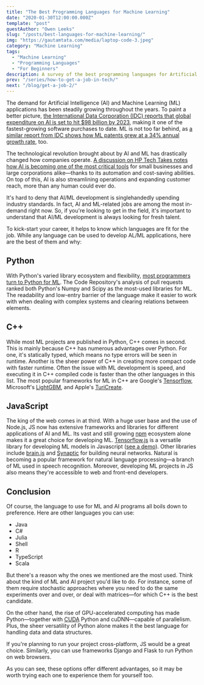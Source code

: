 ```yaml
---
title: "The Best Programming Languages for Machine Learning"
date: "2020-01-30T12:00:00.000Z"
template: "post"
guestAuthor: "Owen Leeks"
slug: "/posts/best-languages-for-machine-learning/"
img: "https://gautamtata.com/media/laptop-code-3.jpeg"
category: "Machine Learning"
tags:
  - "Machine Learning"
  - "Programming Languages"
  - "For Beginners"
description: A survey of the best programming languages for Artificial Intelligence and Machine Learning.
prev: "/series/how-to-get-a-job-in-tech/"
next: "/blog/get-a-job-2/"
---
```


The demand for Artificial Intelligence (AI) and Machine Learning (ML) applications has been steadily growing throughout the years. To paint a better picture, [the International Data Corporation (IDC) reports that global expenditure on AI is set to hit $98 billion by 2023](https://adtmag.com/articles/2019/09/04/ai-spending.aspx), making it one of the fastest-growing software purchases to date. ML is not too far behind, as [a similar report from IDC shows how ML patents grew at a 34% annual growth rate](https://www.forbes.com/sites/louiscolumbus/2018/02/18/roundup-of-machine-learning-forecasts-and-market-estimates-2018/#69a9803f2225), too.

The technological revolution brought about by AI and ML has drastically changed how companies operate. [A discussion on HP Tech Takes notes how AI is becoming one of the most critical tools](https://store.hp.com/us/en/tech-takes/putting-artificial-intelligence-to-work) for small businesses and large corporations alike—thanks to its automation and cost-saving abilities. On top of this, AI is also streamlining operations and expanding customer reach, more than any human could ever do.

It's hard to deny that AI/ML development is singlehandedly upending industry standards. In fact, AI and ML-related jobs are among the most in-demand right now. So, if you're looking to get in the field, it's important to understand that AI/ML development is always looking for fresh talent.

To kick-start your career, it helps to know which languages are fit for the job. While any language can be used to develop AL/ML applications, here are the best of them and why:

## Python

With Python's varied library ecosystem and flexibility, [most programmers turn to Python for ML](/blog/get-a-job-1/). The Code Repository's analysis of pull requests ranked both Python's Numpy and Scipy as the most-used libraries for ML. The readability and low-entry barrier of the language make it easier to work with when dealing with complex systems and clearing relations between elements.

## C++

While most ML projects are published in Python, C++ comes in second. This is mainly because C++ has numerous advantages over Python. For one, it's statically typed, which means no type errors will be seen in runtime. Another is the sheer power of C++ in creating more compact code with faster runtime. Often the issue with ML development is speed, and executing it in C++ compiled code is faster than the other languages in this list. The most popular frameworks for ML in C++ are Google's [Tensorflow](https://www.tensorflow.org/api_docs/cc), Microsoft's [LightGBM](https://github.com/microsoft/LightGBM), and Apple's [TuriCreate](https://github.com/apple/turicreate).

## JavaScript

The king of the web comes in at third. With a huge user base and the use of Node.js, JS now has extensive frameworks and libraries for different applications of AI and ML. Its vast and still growing [npm](https://www.npmjs.com/) ecosystem alone makes it a great choice for developing ML. [Tensorflow.js](https://www.tensorflow.org/js) is a versatile library for developing ML models in Javascript ([see a demo](https://easy-vqa-demo.gautamtata.com/)). Other libraries include [brain.js](https://brain.js.org/#/) and [Synaptic](https://caza.la/synaptic/#/) for building neural networks. Natural is becoming a popular framework for natural language processing—a branch of ML used in speech recognition. Moreover, developing ML projects in JS also means they're accessible to web and front-end developers.

## Conclusion

Of course, the language to use for ML and AI programs all boils down to preference. Here are other languages you can use:

- Java
- C#
- Julia
- Shell
- R
- TypeScript
- Scala

But there's a reason why the ones we mentioned are the most used. Think about the kind of ML and AI project you'd like to do. For instance, some of them require stochastic approaches where you need to do the same experiments over and over, or deal with matrices—for which C++ is the best candidate.

On the other hand, the rise of GPU-accelerated computing has made Python—together with [CUDA](https://developer.nvidia.com/cuda-zone) Python and cuDNN—capable of parallelism. Plus, the sheer versatility of Python alone makes it the best language for handling data and data structures.

If you're planning to run your project cross-platform, JS would be a great choice. Similarly, you can use frameworks Django and Flask to run Python on web browsers.

As you can see, these options offer different advantages, so it may be worth trying each one to experience them for yourself too.
